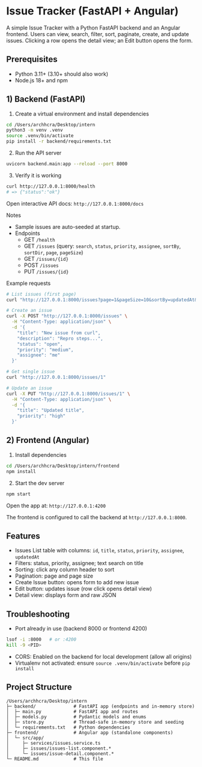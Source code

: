 # Issue Tracker (FastAPI + Angular)

A simple Issue Tracker with a Python FastAPI backend and an Angular frontend. Users can view, search, filter, sort, paginate, create, and update issues. Clicking a row opens the detail view; an Edit button opens the form.

## Prerequisites
- Python 3.11+ (3.10+ should also work)
- Node.js 18+ and npm

## 1) Backend (FastAPI)

1. Create a virtual environment and install dependencies
```bash
cd /Users/archhcra/Desktop/intern
python3 -m venv .venv
source .venv/bin/activate
pip install -r backend/requirements.txt
```

2. Run the API server
```bash
uvicorn backend.main:app --reload --port 8000
```

3. Verify it is working
```bash
curl http://127.0.0.1:8000/health
# => {"status":"ok"}
```
Open interactive API docs: `http://127.0.0.1:8000/docs`

Notes
- Sample issues are auto-seeded at startup.
- Endpoints
  - GET `/health`
  - GET `/issues` (query: `search`, `status`, `priority`, `assignee`, `sortBy`, `sortDir`, `page`, `pageSize`)
  - GET `/issues/{id}`
  - POST `/issues`
  - PUT `/issues/{id}`

Example requests
```bash
# List issues (first page)
curl "http://127.0.0.1:8000/issues?page=1&pageSize=10&sortBy=updatedAt&sortDir=desc"

# Create an issue
curl -X POST "http://127.0.0.1:8000/issues" \
  -H "Content-Type: application/json" \
  -d '{
    "title": "New issue from curl",
    "description": "Repro steps...",
    "status": "open",
    "priority": "medium",
    "assignee": "me"
  }'

# Get single issue
curl "http://127.0.0.1:8000/issues/1"

# Update an issue
curl -X PUT "http://127.0.0.1:8000/issues/1" \
  -H "Content-Type: application/json" \
  -d '{
    "title": "Updated title",
    "priority": "high"
  }'
```

## 2) Frontend (Angular)

1. Install dependencies
```bash
cd /Users/archhcra/Desktop/intern/frontend
npm install
```

2. Start the dev server
```bash
npm start
```
Open the app at: `http://127.0.0.1:4200`

The frontend is configured to call the backend at `http://127.0.0.1:8000`.

## Features
- Issues List table with columns: `id`, `title`, `status`, `priority`, `assignee`, `updatedAt`
- Filters: status, priority, assignee; text search on title
- Sorting: click any column header to sort
- Pagination: page and page size
- Create Issue button: opens form to add new issue
- Edit button: updates issue (row click opens detail view)
- Detail view: displays form and raw JSON

## Troubleshooting
- Port already in use (backend 8000 or frontend 4200)
```bash
lsof -i :8000   # or :4200
kill -9 <PID>
```
- CORS: Enabled on the backend for local development (allow all origins)
- Virtualenv not activated: ensure `source .venv/bin/activate` before `pip install`

## Project Structure
```
/Users/archhcra/Desktop/intern
├─ backend/              # FastAPI app (endpoints and in-memory store)
│  ├─ main.py            # FastAPI app and routes
│  ├─ models.py          # Pydantic models and enums
│  ├─ store.py           # Thread-safe in-memory store and seeding
│  └─ requirements.txt   # Python dependencies
├─ frontend/             # Angular app (standalone components)
│  └─ src/app/
│     ├─ services/issues.service.ts
│     ├─ issues/issues-list.component.*
│     └─ issues/issue-detail.component.*
└─ README.md             # This file
```

